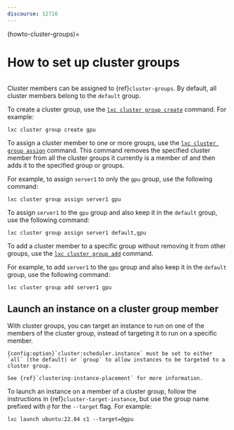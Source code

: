 ```yaml
---
discourse: 12716
---
```


(howto-cluster-groups)=
# How to set up cluster groups

```{youtube} https://www.youtube.com/watch?v=t_3YJo_xItM
```

Cluster members can be assigned to {ref}`cluster-groups`.
By default, all cluster members belong to the `default` group.

To create a cluster group, use the [`lxc cluster group create`](lxc_cluster_group_create.md) command.
For example:

    lxc cluster group create gpu

To assign a cluster member to one or more groups, use the [`lxc cluster group assign`](lxc_cluster_group_assign.md) command.
This command removes the specified cluster member from all the cluster groups it currently is a member of and then adds it to the specified group or groups.

For example, to assign `server1` to only the `gpu` group, use the following command:

    lxc cluster group assign server1 gpu

To assign `server1` to the `gpu` group and also keep it in the `default` group, use the following command:

    lxc cluster group assign server1 default,gpu

To add a cluster member to a specific group without removing it from other groups, use the [`lxc cluster group add`](lxc_cluster_group_add.md) command.

For example, to add `server1` to the `gpu` group and also keep it in the `default` group, use the following command:

    lxc cluster group add server1 gpu

## Launch an instance on a cluster group member

With cluster groups, you can target an instance to run on one of the members of the cluster group, instead of targeting it to run on a specific member.

```{note}
{config:option}`cluster:scheduler.instance` must be set to either `all` (the default) or `group` to allow instances to be targeted to a cluster group.

See {ref}`clustering-instance-placement` for more information.
```

To launch an instance on a member of a cluster group, follow the instructions in {ref}`cluster-target-instance`, but use the group name prefixed with `@` for the `--target` flag.
For example:

    lxc launch ubuntu:22.04 c1 --target=@gpu
